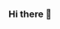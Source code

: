 ### Hi there 👋

<table>
  
<div align="center>
    ![Murat's GitHub stats](https://github-readme-stats.vercel.app/api?username=mturan07&show_icons=true&theme=default)
    [![Top Langs](https://github-readme-stats.vercel.app/api/top-langs/?username=mturan07&layout=compact&exclude_repo=github-readme-stats,mturan07.github.io)](https://github.com/mturan07/github-readme-stats)
</div>

![](https://komarev.com/ghpvc/?username=mturan07)

<!--
**mturan07/mturan07** is a ✨ _special_ ✨ repository because its `README.md` (this file) appears on your GitHub profile.

Here are some ideas to get you started:

- 🔭 I’m currently working on ...
- 🌱 I’m currently learning ...
- 👯 I’m looking to collaborate on ...
- 🤔 I’m looking for help with ...
- 💬 Ask me about ...
- 📫 How to reach me: ...
- 😄 Pronouns: ...
- ⚡ Fun fact: ...
-->
